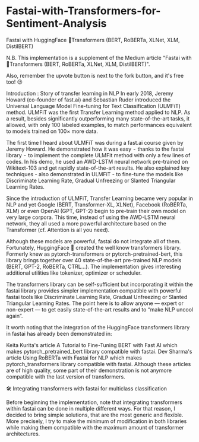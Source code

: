 # Fastai-with-Transformers-for-Sentiment-Analysis

Fastai with HuggingFace 🤗Transformers (BERT, RoBERTa, XLNet, XLM, DistilBERT)

N.B. This implementation is a supplement of the Medium article "Fastai with 🤗Transformers (BERT, RoBERTa, XLNet, XLM, DistilBERT)".

Also, remember the upvote button is next to the fork button, and it's free too! 😉

Introduction : Story of transfer learning in NLP
In early 2018, Jeremy Howard (co-founder of fast.ai) and Sebastian Ruder introduced the Universal Language Model Fine-tuning for Text Classification (ULMFiT) method. ULMFiT was the first Transfer Learning method applied to NLP. As a result, besides significantly outperforming many state-of-the-art tasks, it allowed, with only 100 labeled examples, to match performances equivalent to models trained on 100× more data.

The first time I heard about ULMFiT was during a fast.ai course given by Jeremy Howard. He demonstrated how it was easy  -  thanks to the fastai library  -  to implement the complete ULMFit method with only a few lines of codes. In his demo, he used an AWD-LSTM neural network pre-trained on Wikitext-103 and get rapidly state-of-the-art results. He also explained key techniques - also demonstrated in ULMFiT - to fine-tune the models like Discriminate Learning Rate, Gradual Unfreezing or Slanted Triangular Learning Rates.

Since the introduction of ULMFiT, Transfer Learning became very popular in NLP and yet Google (BERT, Transformer-XL, XLNet), Facebook (RoBERTa, XLM) or even OpenAI (GPT, GPT-2) begin to pre-train their own model on very large corpora. This time, instead of using the AWD-LSTM neural network, they all used a more powerful architecture based on the Transformer (cf. Attention is all you need).

Although these models are powerful, fastai do not integrate all of them. Fortunately, HuggingFace 🤗 created the well know transformers library. Formerly knew as pytorch-transformers or pytorch-pretrained-bert, this library brings together over 40 state-of-the-art pre-trained NLP models (BERT, GPT-2, RoBERTa, CTRL…). The implementation gives interesting additional utilities like tokenizer, optimizer or scheduler.

The transformers library can be self-sufficient but incorporating it within the fastai library provides simpler implementation compatible with powerful fastai tools like Discriminate Learning Rate, Gradual Unfreezing or Slanted Triangular Learning Rates. The point here is to allow anyone — expert or non-expert — to get easily state-of-the-art results and to “make NLP uncool again”.

It worth noting that the integration of the HuggingFace transformers library in fastai has already been demonstrated in:

Keita Kurita's article A Tutorial to Fine-Tuning BERT with Fast AI which makes pytorch_pretrained_bert library compatible with fastai.
Dev Sharma's article Using RoBERTa with Fastai for NLP which makes pytorch_transformers library compatible with fastai.
Although these articles are of high quality, some part of their demonstration is not anymore compatible with the last version of transformers.

🛠 Integrating transformers with fastai for multiclass classification

Before beginning the implementation, note that integrating transformers within fastai can be done in multiple different ways. For that reason, I decided to bring simple solutions, that are the most generic and flexible. More precisely, I try to make the minimum of modification in both libraries while making them compatible with the maximum amount of transformer architectures.
